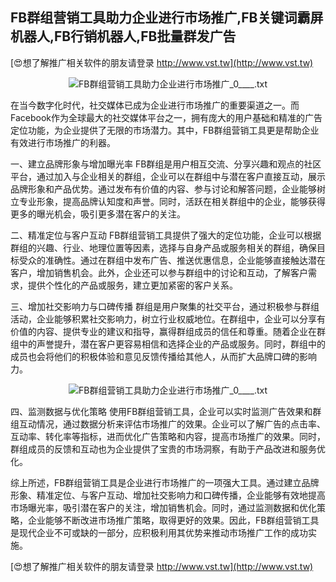 ## **FB群组营销工具助力企业进行市场推广,FB关键词霸屏机器人,FB行销机器人,FB批量群发广告**

[😍想了解推广相关软件的朋友请登录 http://www.vst.tw](http://www.vst.tw)

 <center><img src="https://vst.tw/MP4/tuiguang/png/6.png" alt="FB群组营销工具助力企业进行市场推广_0____.txt"></center>

在当今数字化时代，社交媒体已成为企业进行市场推广的重要渠道之一。而Facebook作为全球最大的社交媒体平台之一，拥有庞大的用户基础和精准的广告定位功能，为企业提供了无限的市场潜力。其中，FB群组营销工具更是帮助企业有效进行市场推广的利器。

一、建立品牌形象与增加曝光率
FB群组是用户相互交流、分享兴趣和观点的社区平台，通过加入与企业相关的群组，企业可以在群组中与潜在客户直接互动，展示品牌形象和产品优势。通过发布有价值的内容、参与讨论和解答问题，企业能够树立专业形象，提高品牌认知度和声誉。同时，活跃在相关群组中的企业，能够获得更多的曝光机会，吸引更多潜在客户的关注。

二、精准定位与客户互动
FB群组营销工具提供了强大的定位功能，企业可以根据群组的兴趣、行业、地理位置等因素，选择与自身产品或服务相关的群组，确保目标受众的准确性。通过在群组中发布广告、推送优惠信息，企业能够直接触达潜在客户，增加销售机会。此外，企业还可以参与群组中的讨论和互动，了解客户需求，提供个性化的产品或服务，建立更加紧密的客户关系。

三、增加社交影响力与口碑传播
群组是用户聚集的社交平台，通过积极参与群组活动，企业能够积累社交影响力，树立行业权威地位。在群组中，企业可以分享有价值的内容、提供专业的建议和指导，赢得群组成员的信任和尊重。随着企业在群组中的声誉提升，潜在客户更容易相信和选择企业的产品或服务。同时，群组中的成员也会将他们的积极体验和意见反馈传播给其他人，从而扩大品牌口碑的影响力。

 <center><img src="https://vst.tw/MP4/tuiguang/png/5.png" alt="FB群组营销工具助力企业进行市场推广_0____.txt"></center>

四、监测数据与优化策略
使用FB群组营销工具，企业可以实时监测广告效果和群组互动情况，通过数据分析来评估市场推广的效果。企业可以了解广告的点击率、互动率、转化率等指标，进而优化广告策略和内容，提高市场推广的效果。同时，群组成员的反馈和互动也为企业提供了宝贵的市场洞察，有助于产品改进和服务优化。

综上所述，FB群组营销工具是企业进行市场推广的一项强大工具。通过建立品牌形象、精准定位、与客户互动、增加社交影响力和口碑传播，企业能够有效地提高市场曝光率，吸引潜在客户的关注，增加销售机会。同时，通过监测数据和优化策略，企业能够不断改进市场推广策略，取得更好的效果。因此，FB群组营销工具是现代企业不可或缺的一部分，应积极利用其优势来推动市场推广工作的成功实施。

[😍想了解推广相关软件的朋友请登录 http://www.vst.tw](http://www.vst.tw)



